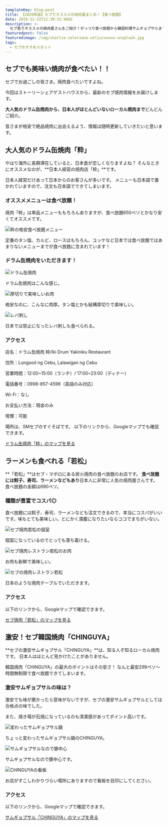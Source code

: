 ```yaml
---
templateKey: blog-post
title: 【2020年版】セブでオススメの焼肉屋まとめ！【食べ放題】
date: 2019-12-22T12:39:33.960Z
description: >-
  セブ島でオススメの焼肉屋さんをご紹介！がっつり食べ放題から韓国料理サムギョプサルまで、格安で満腹になりたい皆さまにお教えします！人気のドラム缶焼肉「粋」や「若松」などからローカル店まで完全網羅。
featuredpost: false
featuredimage: /img/charlie-solorzano-uttjucvnxxo-unsplash.jpg
tags:
  - セブおすすめスポット
---
```

## セブでも美味い焼肉が食べたい！！

セブでお過ごしの皆さま。焼肉食べたいですよね。

今回はストーリーシェアゲストハウスから、最新のセブ焼肉情報をお届けします。

**大人気のドラム缶焼肉から、日本人がほとんどいないローカル焼肉まで**どんどんご紹介。

皆さまが格安で絶品焼肉に出会えるよう、情報は随時更新していきたいと思います。

## 大人気のドラム缶焼肉「粋」

やはり海外に長期滞在していると、日本食が恋しくなりますよね？
そんなときにオススメなのが、**日本人経営の焼肉店「粋」**です。

日本人経営だけあって日本からのお客さんが多いです。
メニューも日本語で書かれていますので、注文も日本語でできてしまいます。

### オススメメニューは食べ放題！

焼肉「粋」は単品メニューももちろんありますが、食べ放題650ペソとかなり安くてオススメです。

![粋の格安食べ放題メニュー](/img/iki-alleatyoucan.jpg)

定番のタン塩、カルビ、ロースはもちろん、ユッケなど日本では食べ放題ではあまりないメニューまでが食べ放題に含まれています！

### ドラム缶焼肉をいただきます！

![ドラム缶焼肉](/img/yakiniku-iki01.jpg "ドラム缶焼肉をいただきます")

ドラム缶焼肉はこんな感じ。

![厚切りで美味しいお肉](/img/yakiniku-iki03.jpg "厚切りなのに格安")

格安なのに、こんなに肉厚。タン塩とかも結構厚切りで美味しい。

![レバ刺し](/img/yakiniku-iki02.jpg "日本では禁止になったレバ刺しも！")

日本では禁止になったレバ刺しも食べられる。

### アクセス

店名：ドラム缶焼肉 粋/Iki Drum Yakiniku Restaurant

住所：Lungsod ng Cebu, Lalawigan ng Cebu

営業時間：12:00\~15:00（ランチ）/ 17:00\~23:00（ディナー）

電話番号：0998-857-4596（英語のみ対応）

Wi-Fi：なし

お支払い方法：現金のみ

喫煙：可能

場所は、SMセブのすぐそばです。
以下のリンクから、Googleマップでも確認できます。

[ドラム缶焼肉「粋」のマップを見る](https://goo.gl/maps/Y5pWyWa78Ea9LXNx6)

## ラーメンも食べれる「若松」

**「若松」**はセブ・マボロにある炭火焼肉の食べ放題のお店です。
**食べ放題には餃子、寿司、ラーメンなどもあり**日本人に非常に人気の焼肉屋さんです。
食べ放題の金額は690ペソ。

### 種類が豊富でコスパ◎

食べ放題には餃子、寿司、ラーメンなども注文できるので、本当にコスパがいいです。味もとても美味しい。とにかく満腹になりたいならココでまちがいない。

![セブ焼肉若松の個室](/img/yakiniku-wakamatsu03.jpg)

個室になっているのでとっても落ち着ける。

![セブ焼肉レストラン若松のお肉](/img/yakiniku-wakamatsu02.jpg)

お肉も新鮮で美味しい。

![セブの焼肉レストラン若松](/img/yakiniku-wakamatsu01.jpg)

日本のような焼肉テーブルでいただきます。

### アクセス

以下のリンクから、Googleマップで確認できます。

[セブ焼肉「若松」のマップを見る](https://goo.gl/maps/ydnAgNyVo7FC6BYv5)

## 激安！セブ韓国焼肉「CHINGUYA」

**セブの激安サムギョプサル「CHINGUYA」**は、知る人ぞ知るローカル焼肉です。
日本人はほとんど見かけたことがありません。

韓国焼肉「CHINGUYA」の最大のポイントはその安さ！ なんと最安299ペソ〜時間無制限で食べ放題できてしまいます。

### 激安サムギョプサルの味は？

激安でも味が悪かったら意味がないですが、セブの激安サムギョプサルとしては合格点の味でした。

また、焼き場が石焼になっているのも清潔感があってポイント高いです。

![変わったサムギョプサル鍋](/img/yakiniku-chinguya03.jpg)

ちょっと変わったサムギョプサル鍋のCHINGUYA。

![サムギョプサルなので豚中心](/img/yakiniku-chinguya02.jpg)

サムギョプサルなので豚中心です。

![CHINGUYAの看板](/img/yakiniku-chinguya01.jpg)

お店がすこしわかりづらい場所にありますので看板を目印にしてください。

### アクセス

以下のリンクから、Googleマップで確認できます。

[サムギョプサル「CHINGUYA」のマップを見る](https://goo.gl/maps/VqWxEuBFxYKdpJLy7)
